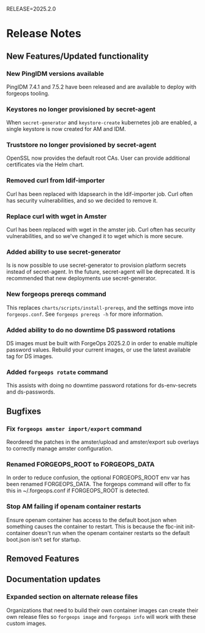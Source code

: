 RELEASE=2025.2.0
# Release Notes

## New Features/Updated functionality

### New PingIDM versions available
PingIDM 7.4.1 and 7.5.2 have been released and are available to deploy with forgeops tooling.

### Keystores no longer provisioned by secret-agent

When `secret-generator` and `keystore-create` kubernetes job are enabled,
a single keystore is now created for AM and IDM.

### Truststore no longer provisioned by secret-agent

OpenSSL now provides the default root CAs.  User can provide additional
certificates via the Helm chart.

### Removed curl from ldif-importer

Curl has been replaced with ldapsearch in the ldif-importer job. Curl often has
security vulnerabilities, and so we decided to remove it.

### Replace curl with wget in Amster

Curl has been replaced with wget in the amster job. Curl often has
security vulnerabilities, and so we've changed it to wget which is more secure.

### Added ability to use secret-generator

Is is now possible to use secret-generator to provision platform secrets
instead of secret-agent. In the future, secret-agent will be deprecated. It is
recommended that new deployments use secret-generator.

### New forgeops prereqs command

This replaces `charts/scripts/install-prereqs`, and the settings move into
`forgeops.conf`. See `forgeops prereqs -h` for more information.

### Added ability to do no downtime DS password rotations

DS images must be built with ForgeOps 2025.2.0 in order to enable multiple
password values. Rebuild your current images, or use the latest available tag
for DS images.

### Added `forgeops rotate` command

This assists with doing no downtime password rotations for ds-env-secrets and
ds-passwords.

## Bugfixes

### Fix `forgeops amster import/export` command
Reordered the patches in the amster/upload and amster/export sub overlays to correctly manage amster configuration.

### Renamed FORGEOPS_ROOT to FORGEOPS_DATA

In order to reduce confusion, the optional FORGEOPS_ROOT env var has been
renamed FORGEOPS_DATA. The forgeops command will offer to fix this in
~/.forgeops.conf if FORGEOPS_ROOT is detected.

### Stop AM failing if openam container restarts
Ensure openam container has access to the default boot.json when something causes the 
container to restart.  This is because the fbc-init init-container doesn't run when the 
openam container restarts so the default boot.json isn't set for startup.

## Removed Features

## Documentation updates

### Expanded section on alternate release files

Organizations that need to build their own container images can create their
own release files so `forgeops image` and `forgeops info` will work with these
custom images.
